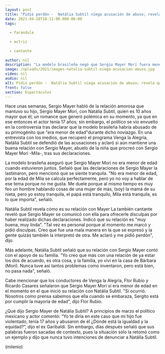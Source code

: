 ```yaml
---
layout: post
title: "Pidió perdón -  Natália Subtil niega acusación de abuso; revela que Sergio Mayer se disculpó"
date: 2021-04-28T18:11:00.000-06:00
tags:
  
  - farandula
  
  - actriz
  
  - cantante
  
author: nil
description: "La modelo brasileña negó que Sergio Mayer Mori fuera menor de edad cuando fueron pareja; además, reveló que el papá de su ex novio le ofreció una disculpa por sus declaraciones. "
image: /uploads/2021/images-natalia-subtil-niega-acusacion-abuso.jpg
video: nil
audio: nil
alt: Pidió perdón -  Natália Subtil niega acusación de abuso; revela que Sergio Mayer se disculpó
front: false
section: Espectáculos
---
```


Hace unas semanas, Sergio Mayer habló de la relación amorosa que mantuvo su hijo, Sergio Mayer Mori, con Natália Subtil, quien es 10 años mayor que él; un romance que generó polémica en su momento, ya que en ese entonces el actor tenía 17 años; sin embargo, el político se vio envuelto en la controversia tras declarar que la modelo brasileña habría abusado de su primogénito que "era menor de edad"durante dicho noviazgo. En una entrevista con los medios, que recuperó el programa Venga la Alegría, Natália Subtil se defendió de las acusaciones y aclaró si aún mantiene una buena relación con Sergio Mayer, abuelo de la niña que procreó con Sergio Mayer Mori -Mila-, tras sus declaraciones.  

La modelo brasileña aseguró que Sergio Mayer Mori no era menor de edad cuando estuvieron juntos. Señaló que las declaraciones de Sergio Mayer la lastimaron, pero mencionó que se siente tranquila.  "No era menor de edad, por la edad de Mila se calcula perfectamente, pero yo no voy a hablar de ese tema porque no me gusta. Me duele porque al mismo tiempo es muy feo un hombre hablando cosas de una mujer de más, (soy) la mamá de su nieta, pero yo estoy tranquila, el papá está tranquilo, Mila está tranquila, es lo que importa", señaló.  

Natália Subtil revela cómo es su relación con Mayer La también cantante reveló que Sergio Mayer se comunicó con ella para ofrecerle disculpas por haber realizado dichas declaraciones. Indicó que su relación es "muy buena, muy linda". "Tal vez es personal porque al momento me marcó y pidió disculpas. Creo que fue una mala manera en la que se expresó y la gente quizás también la interpretó de otra. Me aclaró y me pidió perdón", dijo.  

Más adelante, Natália Subtil señaló que su relación con Sergio Mayer contó con el apoyo de su familia. "Yo creo que más con una relación de ya estar los dos de acuerdo, es otra cosa, y la familia, yo viví en la casa de Bárbara (Mori). Nunca tuve así tantos problemas como inventaron, pero está bien, no pasa nada", señaló.   

Cabe mencionar que los conductores de Venga la Alegría, Flor Rubio y Ricardo Casares señalaron que Sergio Mayer Mori sí era menor de edad en el momento en el que inició su relación con Natália Subtil.  "Sí ocurrió. Nosotros como prensa sabemos que ella cuando se embaraza, Sergito está por cumplir la mayoría de edad", dijo Flor Rubio. 

¿Qué dijo Sergio Mayer de Natália Subtil? A principios de marzo el político mexicano y actor comentó: “Yo te diría en este caso que mi hijo fue violentado, tenía 17 años y abusaron de él ¿Dónde está la igualdad y la equidad?”, dijo el ex Garibaldi.  Sin embargo, días después señaló que sus palabras fueron sacadas de contexto, pues la situación sólo la retomó como un ejemplo y dijo que nunca tuvo intenciones de denunciar a Natália Subtil. 

(milenio)
